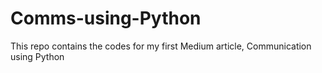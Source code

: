 # Comms-using-Python
This repo contains the codes for my first Medium article, Communication using Python
